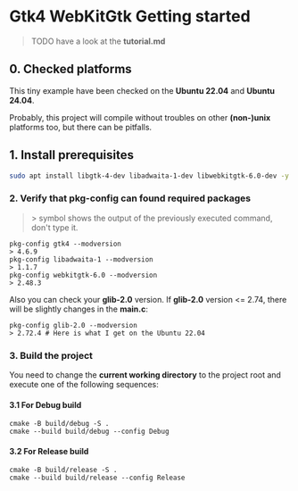 # Gtk4 WebKitGtk Getting started

> TODO have a look at the **tutorial.md**

## 0. Checked platforms

This tiny example have been checked on the **Ubuntu 22.04** and **Ubuntu 24.04**.

Probably, this project will compile without troubles on other **(non-)unix** platforms too, but there can be pitfalls.

## 1. Install prerequisites
```bash
sudo apt install libgtk-4-dev libadwaita-1-dev libwebkitgtk-6.0-dev -y
```

### 2. Verify that pkg-config can found required packages

> \> symbol shows the output of the previously executed command, don't type it.

```
pkg-config gtk4 --modversion
> 4.6.9
pkg-config libadwaita-1 --modversion
> 1.1.7
pkg-config webkitgtk-6.0 --modversion
> 2.48.3
```

Also you can check your **glib-2.0** version. If **glib-2.0** version <= 2.74, there will be slightly changes in the **main.c**:
```
pkg-config glib-2.0 --modversion
> 2.72.4 # Here is what I get on the Ubuntu 22.04
```

### 3. Build the project

You need to change the **current working directory** to the project root and execute one of the following sequences:

#### 3.1 For Debug build
```
cmake -B build/debug -S .
cmake --build build/debug --config Debug
```

#### 3.2 For Release build
```
cmake -B build/release -S .
cmake --build build/release --config Release
```